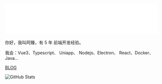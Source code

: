 <img src="./hi.svg" width="880" height="100">

你好，我叫阿臻，有 5 年 前端开发经验。

我会：Vue3、Typescript、 Uniapp、 Nodejs、Electron、 React、Docker、Java...

[BLOG](https://blog.chengazhen.me/)


![GitHub Stats](https://github-readme-stats.vercel.app/api?username=chengazhen&show_icons=true&bg_color=30,7539e9,4bd87f&title_color=fff&text_color=fff&icon_color=fff&hide_border=true&count_private=true&include_all_commits=true&custom_title=%F0%9F%93%8A%20GitHub%20Statistics&card_width=880&line_height=30&border_radius=12&hide_rank=false&ring_color=fff)
